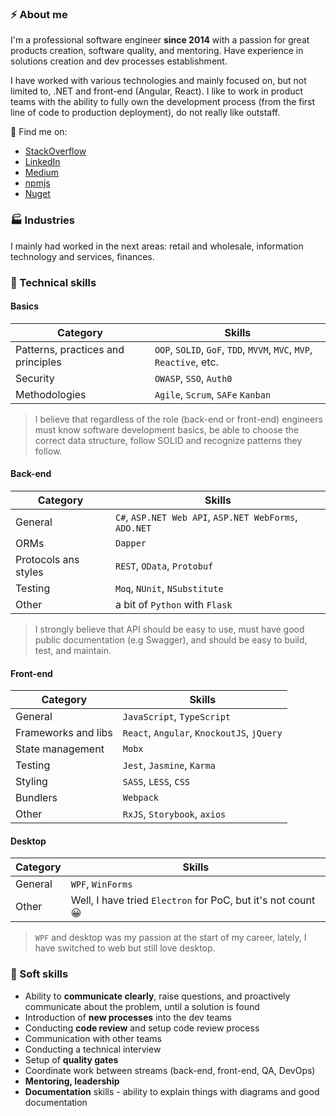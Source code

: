 ### ⚡ About me

I'm a professional software engineer **since 2014** with a passion for great products creation, software quality, and mentoring. Have experience in solutions creation and dev processes establishment.

I have worked with various technologies and mainly focused on, but not limited to, .NET and front-end (Angular, React). I like to work in product teams with the ability to fully own the development process (from the first line of code to production deployment), do not really like outstaff.

🔎 Find me on:

* [StackOverflow](https://stackoverflow.com/users/7597651/mykhailo-romaniuk)
* [LinkedIn](https://www.linkedin.com/in/mykhailo-romaniuk-16133aa4/)
* [Medium](https://medium.com/@mishani0x0ef)
* [npmjs](https://www.npmjs.com/~mishani0x0ef)
* [Nuget](https://www.nuget.org/profiles/mykhailo.romaniuk)

### 🏭 Industries

I mainly had worked in the next areas: retail and wholesale, information technology and services, finances.

### 💪 Technical skills

#### Basics

| Category                           | Skills                                                               |
| ---------------------------------- | -------------------------------------------------------------------- |
| Patterns, practices and principles | `OOP`, `SOLID`, `GoF`, `TDD`, `MVVM`, `MVC`, `MVP`, `Reactive`, etc. |
| Security                           | `OWASP`, `SSO`, `Auth0`                                              |
| Methodologies                      | `Agile`, `Scrum`, `SAFe` `Kanban`                                    |

> I believe that regardless of the role (back-end or front-end) engineers must know software development basics, be able to choose the correct data structure, follow SOLID and recognize patterns they follow.

#### Back-end

| Category             | Skills                                                 |
| -------------------- | ------------------------------------------------------ |
| General              | `C#`, `ASP.NET Web API`, `ASP.NET WebForms`, `ADO.NET` |
| ORMs                 | `Dapper`                                               |
| Protocols ans styles | `REST`, `OData`, `Protobuf`                            |
| Testing              | `Moq`, `NUnit`, `NSubstitute`                          |
| Other                | a bit of `Python` with `Flask`                         |

> I strongly believe that API should be easy to use, must have good public documentation (e.g Swagger), and should be easy to build, test, and maintain.

#### Front-end

| Category            | Skills                                     |
| ------------------- | ------------------------------------------ |
| General             | `JavaScript`, `TypeScript`                 |
| Frameworks and libs | `React`, `Angular`, `KnockoutJS`, `jQuery` |
| State management    | `Mobx`                                     |
| Testing             | `Jest`, `Jasmine`, `Karma`                 |
| Styling             | `SASS`, `LESS`, `CSS`                      |
| Bundlers            | `Webpack`                                  |
| Other               | `RxJS`, `Storybook`, `axios`               |

#### Desktop

| Category | Skills                                                      |
| -------- | ----------------------------------------------------------- |
| General  | `WPF`, `WinForms`                                           |
| Other    | Well, I have tried `Electron` for PoC, but it's not count 😀 |

> `WPF` and desktop was my passion at the start of my career, lately, I have switched to web but still love desktop.

### 👋 Soft skills

* Ability to **communicate clearly**, raise questions, and proactively communicate about the problem, until a solution is found
* Introduction of **new processes** into the dev teams
* Conducting **code review** and setup code review process
* Communication with other teams
* Conducting a technical interview
* Setup of **quality gates**
* Coordinate work between streams (back-end, front-end, QA, DevOps)
* **Mentoring, leadership**
* **Documentation** skills - ability to explain things with diagrams and good documentation 

<!--
**mishani0x0ef/mishani0x0ef** is a ✨ _special_ ✨ repository because its `README.md` (this file) appears on your GitHub profile.

Here are some ideas to get you started:

- 🔭 I’m currently working on ...
- 🌱 I’m currently learning ...
- 👯 I’m looking to collaborate on ...
- 🤔 I’m looking for help with ...
- 💬 Ask me about ...
- 📫 How to reach me: ...
- 😄 Pronouns: ...
- ⚡ Fun fact: ...
-->
